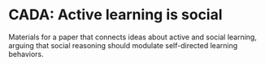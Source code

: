 # CADA: Active learning is social

Materials for a paper that connects ideas about active and social learning, arguing that social reasoning should modulate self-directed learning behaviors.